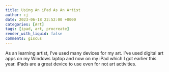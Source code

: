 ```yaml
---
title: Using An iPad As An Artist
author: cj
date: 2023-06-18 22:52:00 +0000
categories: [Art]
tags: [ipad, art, procreate]
render_with_liquid: false
comments: giscus
---
```


As an learning artist, I've used many devices for my art. I've used digital art apps on my Windows laptop and now on my iPad which I got earlier this year. iPads are a great device to use even for not art activities. 
